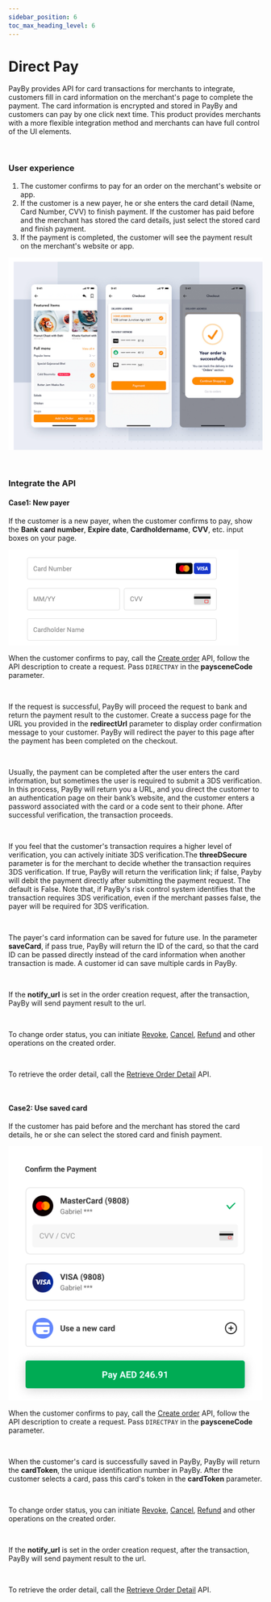 ```yaml
---
sidebar_position: 6
toc_max_heading_level: 6
---
```


# Direct Pay

PayBy provides API for card transactions for merchants to integrate, customers fill in card information on the merchant's page to complete the payment. The card information is encrypted and stored in PayBy and customers can pay by one click next time. This product provides merchants with a more flexible integration method and merchants can have full control of the UI elements.

<br/>

### User experience

1. The customer confirms to pay for an order on the merchant's website or app.
2. If the customer is a new payer, he or she enters the card detail (Name, Card Number, CVV) to finish payment. If the customer has paid before and the merchant has stored the card details, just select the stored card and finish payment.
3. If the payment is completed, the customer will see the payment result on the merchant's website or app.

![ue-direct](../pic/ue-directpay.png)

<br/>

### Integrate the API

#### Case1: New payer

 If the customer is a new payer, when the customer confirms to pay, show the **Bank card number**, **Expire date**, **Cardholdername**, **CVV**, etc. input boxes on your page.<br/>

![card](../pic/cardinfo.png)



When the customer confirms to pay, call the [Create order](/docs/createorder) API,  follow the API description to create a request. Pass `DIRECTPAY` in the **paysceneCode** parameter.<br/>

<br/>

If the request is successful, PayBy will proceed the request to bank and return the payment result to the customer. Create a success page for the URL you provided in the **redirectUrl**  parameter to display order confirmation message to your customer. PayBy will redirect the payer to this page after the payment has been completed on the checkout.<br/>

<br/>

Usually, the payment can be completed after the user enters the card information, but sometimes the user is required to submit a 3DS verification. In this process, PayBy will return you a URL, and you direct the customer to an authentication page on their bank’s website, and the customer enters a password associated with the card or a code sent to their phone. After successful verification, the transaction proceeds.

<br/>

If you feel that the customer's transaction requires a higher level of verification, you can actively initiate 3DS verification.The **threeDSecure** parameter is for the merchant to decide whether the transaction requires 3DS verification. If true, PayBy will return the verification link; if false, Payby will debit the payment directly after submitting the payment request. The default is False. Note that, if PayBy's risk control system identifies that the transaction requires 3DS verification, even if the merchant passes false, the payer will be required for 3DS verification.

<br/>

The payer's card information can be saved for future use. In the parameter **saveCard**, if pass true, PayBy will return the ID of the card, so that the card ID can be passed directly instead of the card information when another transaction is made. A customer id can save multiple cards in PayBy.

<br/>

If the **notify_url** is set in the order creation request, after the transaction, PayBy will send payment result to the url.<br/>

<br/>

To change order status, you can initiate [Revoke](/docs/revoke), [Cancel](/docs/cancel), [Refund](/docs/refund) and other operations on the created order.

<br/>

To retrieve the order detail, call the [Retrieve Order Detail](/docs/retrieveorderdetail) API.<br/>

<br/>

#### Case2: Use saved card

If the customer has paid before and the merchant has stored the card details, he or she can select the stored card and finish payment.

![savedcard](../pic/savedcard.png)

When the customer confirms to pay, call the [Create order](/docs/createorder) API,  follow the API description to create a request. Pass `DIRECTPAY` in the **paysceneCode** parameter.

<br/>

When the customer's card is successfully saved in PayBy, PayBy will return the **cardToken**,  the unique identification number in PayBy. After the customer selects a card, pass this card's token in the **cardToken** parameter. 

<br/>

To change order status, you can initiate [Revoke](/docs/revoke), [Cancel](/docs/cancel), [Refund](/docs/refund) and other operations on the created order.

<br/>

If the **notify_url** is set in the order creation request, after the transaction, PayBy will send payment result to the url.

<br/>

To retrieve the order detail, call the [Retrieve Order Detail](/docs/retrieveorderdetail) API.

<br/>







